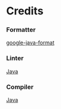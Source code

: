 # Credits

### Formatter
[google-java-format](https://github.com/google/google-java-format)

### Linter
[Java](https://docs.oracle.com/en/java/javase/11/)

### Compiler
[Java](https://docs.oracle.com/en/java/javase/11/)
